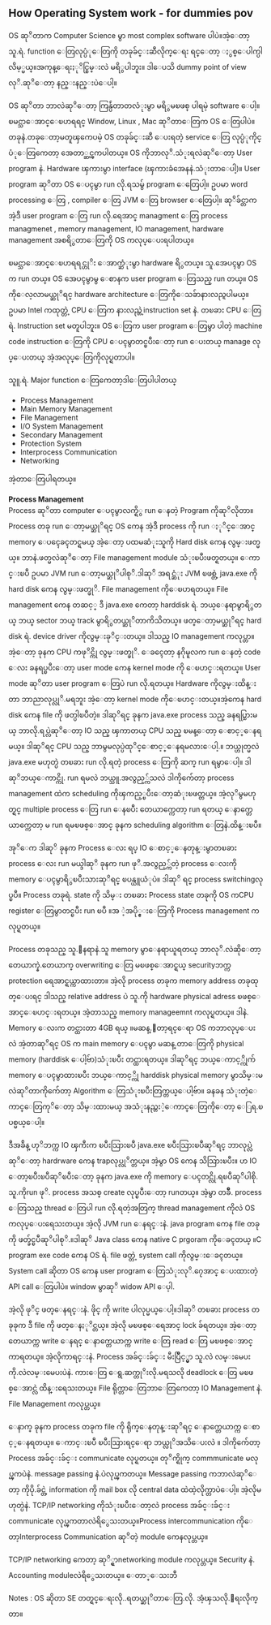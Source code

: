 ## How Operating System work - for dummies pov

OS ဆုိတာက Computer Science မွာ most complex software ပါပဲ။အဲ့ေတာ့သူ.ရဲ. function ေတြလုပ္ပံုေတြကို တခုခ်င္းဆီလိုက္ေရး ရင္ေတာ့ ႏွစ္ေပါက္ပါလိမ့္မယ္။အကုန္ေရးႏုိင္စြမ္းလဲ မရိွပါဘူး။ ဒါေပသိ dummy point of view လုိ.ဆုိေတာ့ နည္းနည္းပဲေပါ့။

OS ဆုိတာ ဘာလဲဆုိေတာ့ ကြန္ပ်ဴတာတလံုးမွာ မရိွမၿဖစ္ ပါရမဲ့ software ေပါ့။ ၿမင္သာေအာင္ေၿပာရရင္ Window, Linux , Mac ဆုိတာေတြက OS ေတြပါပဲ။ တခုနဲ.တခုေတာ့မတူၾကေပမဲ့ OS တခုခ်င္းဆီ ေပးရတဲ့ service ေတြ လုပ္ပံုကိုင္ပံုေတြကေတာ့ အေတာ္ဆင္ၾကပါတယ္။ OS ကိုဘာလုိ.သံုးရလဲဆုိေတာ့ User program နဲ. Hardware ၾကားမွာ interface (ၾကားခံအေနနဲ.သံုးတာေပါ့)။ User program ဆုိတာ OS ေပၚမွာ run လို.ရသမွ် program ေတြေပါ့။ ဥပမာ word processing ေတြ , compiler ေတြ JVM ေတြ browser ေတြေပါ့။ ဆုိခ်င္တာက အဲ့ဒီ user program ေတြ run လို.ရေအာင္ managment ေတြ process managmenet , memory management, IO management, hardware management အစရိွတာေတြကို OS ကလုပ္ေပးရပါတယ္။

ၿမင္သာေအာင္ေၿပာရရင္ဟုိး ေအာက္ဆံုးမွာ hardware ရိွတယ္။ သူ.အေပၚမွာ OS က run တယ္။ OS အေပၚမွာမွ ေစာနက user program ေတြသည္ run တယ္။ OS ကိုေလ့လာမယ္ဆုိရင္ hardware architecture ေတြကိုေသခ်ာနားလည္ရပါမယ္။ ဥပမာ Intel ကထုတ္တဲ့ CPU ေတြက နားလည္တဲ့instruction set နဲ. တၿခား CPU ေတြရဲ. Instruction set မတူပါဘူး။ OS ေတြက user program ေတြမွာ ပါတဲ့ machine code instruction ေတြကို CPU ေပၚမွာတင္ၿပီးေတာ့ run ေပးတယ္ manage လုပ္ေပးတယ္ အဲ့အလုပ္ေတြကိုလုပ္ရတာပါ။

သူူ.ရဲ. Major function ေတြကေတာ့ဒါေတြပါပါတယ္

 - Process Management  
 - Main Memory Management  
 - File Management  
 - I/O System Management  
 - Secondary Management  
 - Protection System  
 - Interprocess Communication  
 - Networking

အဲ့တာေတြပါရတယ္။

**Process Management**  
Process ဆုိတာ computer ေပၚမွာလက္ရိွ run ေနတဲ့ Program ကိုဆုိလိုတာ။ Process တခု run ေတာ့မယ္ဆုိရင္ OS ကေန အဲ့ဒီ process ကို run ႏုိင္ေအာင္ memory ေပၚေခၚတင္ရမယ္ အဲ့ေတာ့ ပထမဆံုးသူကို Hard disk ကေန လွမ္းဖတ္မယ္။ ဘာနဲ.ဖတ္မလဲဆုိေတာ့ File management module သံုးၿပီးဖတ္ရတယ္။ ေကာင္းၿပီ ဥပမာ JVM run ေတာ့မယ္ဆုိပါစုိ.ဒါဆုိ အရင္ဆံုး JVM ၿဖစ္တဲ့ java.exe ကို hard disk ကေန လွမ္းဖတ္ဖုိ. File management ကိုေၿပာရတယ္။ File management ကေန တဆင့္ ဒီ java.exe ကေတာ့ harddisk ရဲ. ဘယ္ေနရာမွာရိွတယ္ ဘယ္ sector ဘယ္ track မွာရိွတယ္ဆုိတာကိသိတယ္။ ဖတ္ေတာ့မယ္ဆုိရင္ hard disk ရဲ. device driver ကိုလွမ္းခုိင္းတယ္။ ဒါသည္ IO management ကလုပ္တာ။အဲ့ေတာ့ ခုနက CPU ကဖုိင္ကို လွမ္းဖတ္ဖုိ. ေခၚေတာ့ နဂိုမူလက run ေနတဲ့ code ေလး ခနရပ္ၿပီးေတာ့ user mode ကေန kernel mode ကို ေၿပာင္းရတယ္။ User mode ဆုိတာ user program ေတြပဲ run လို.ရတယ္။ Hardware ကိုလွမ္းထိန္းတာ ဘာညာလုပ္လုိ.မရဘူး အဲ့ေတာ့ kernel mode ကိုေၿပာင္းတယ္။အဲ့ကေန hard disk ကေန file ကို ဖတ္ပါၿပီတဲ့။ ဒါဆုိရင္ ခုနက java.exe process သည္ ခနရပ္သြားမယ္ ဘာလို.ရပ္လဲဆုိေတာ့ IO သည္ ၾကာတယ္ CPU သည္ ၿမန္ေတာ့ ေစာင့္ေနရမယ္။ ဒါဆုိရင္ CPU သည္ ဘာမွမလုပ္ပဲထုိင္ေစာင့္ေနရမလားေပါ့.။ ဘယ္ဟုတ္မလဲ java.exe မဟုတ္ပဲ တၿခား run လို.ရတဲ့ process ေတြကို ဆက္ run ရမွာေပါ့။ ဒါဆုိဘယ္ေကာင္ကို. run ရမလဲ ဘယ္သူ.အလွည့္က်သလဲ ဒါကိုက်ေတာ့ process management ထဲက scheduling ကိုၾကည့္ၿပီးေတာ့ဆံုးၿဖတ္တယ္။ အဲ့လုိမွမဟုတ္ရင္ multiple process ေတြ run ေနၿပီး တေယာက္ကေတာ့ run ရတယ္ ေနာက္တေယာက္ကေတာ့ မ run ရမၿဖစ္ေအာင္ ခုနက scheduling algorithm ေတြနဲ.ထိန္းၿပီ။

အုိေက ဒါဆုိ ခုနက Process ေလး ရပ္ IO ေစာင့္ေနတုန္းမွာတၿခား process ေလး run မယ္ဒါဆုိ ခုနက run ဖုိ.အလွည့္က်တဲ့ process ေလးကို memory ေပၚမွာရိွၿပီးသားဆုိရင္ ၿပန္ယူယံုပဲ။ ဒါဆုိ ရင္ process switchingလုပ္ၿပီ။ Process တခုရဲ. state ကို သိမ္း တၿခား Process state တခုကို OS ကCPU register ေတြမွာတင္ၿပီး run ၿပီ ။အ ဲ့အပို္င္းေတြကို Process management ကလုပ္ရတယ္။

Process တခုသည္ သူ.ေနရာနဲ.သူ memory မွာေနရာယူရတယ္ ဘာလုိ.လဲဆိုေတာ့ တေယာက္နဲ.တေယာက္ overwriting ေတြ မၿဖစ္ေအာင္ရယ္ securityဘက္က protection ရေအာင္ရယ္ကာထားတာ။ အဲ့လို process တခုက memory address တခုထုတ္ေပးရင္ ဒါသည္ relative address ပဲ သူ.ကို hardware physical adress ၿဖစ္ေအာင္ေၿပာင္းရတယ္။ အဲ့တာသည္ memory manageemnt ကလုပ္ရတယ္။ ဒါနဲ. Memory ေလးက တင္ထားတာ 4GB ရယ္ ။မဆန္.ေတာ့ရင္ေရာ OS ကဘာလုပ္ေပးလဲ အဲ့တာဆုိရင္ OS က main memory ေပၚမွာ မဆန္.တာေတြကို physical memory (harddisk ေပါ့ဗ်ာ)သံုးၿပီး တင္ထားရတယ္။ ဒါဆုိရင္ ဘယ္ေကာင့္ကိုက် memory ေပၚမွာထားၿပီး ဘယ္ေကာင့္ကို harddisk physical memory မွာသိမ္းမလဲဆုိတာကိုက်ေတာ့ Algorithm ေတြသံုးၿပီးတြက္တယ္ေပါ့ဗ်ာ။ ခနခန သံုးတဲ့ေကာင္ေတြကုိေတာ့ သိမ္းထားမယ္ အသံုးနည္တးဲ့ေကာင္ေတြကိုေတာ့ ေြရ.ၿပစ္မယ္ေပါ့။

ဒီအခ်ိန္ ဟုိဘက္က IO ၾကီးက ၿပီးသြားၿပီ java.exe ၿပီးသြားၿပီဆုိရင္ ဘာလုပ္လဲဆုိေတာ့ hardrware ကေန trapလုပ္လုိက္တယ္။ အဲ့မွာ OS ကေန သိသြားၿပီး။ ဟ IO ေတာ့ၿပီးၿပီဆုိၿပီးေတာ့ ခုနက java.exe ကို memory ေပၚတင္လို.ရၿပီဆုိပါစို. သူ.ကိုrun ဖုိ. process အသစ္ create လုပ္ၿပီးေတာ့ runတယ္။ အဲ့မွာ တခ်ိဳ. process ေတြသည္ thread ေတြပါ run လို.ရတဲ့အတြက္ thread management ကိုလဲ OS ကလုပ္ေပးရေသးတယ္။ အဲ့လို JVM run ေနရင္းနဲ. java program ကေန file တခုကို ဖတ္ခ်င္ၿပီဆုိပါစုိ.။ဒါဆုိ Java class ကေန native C prgoram ကိုေခၚတယ္ ။C program exe code ကေန OS ရဲ. file ဖတ္တဲ့ system call ကိုလွမ္းေခၚတယ္။ System call ဆိုတာ OS ကေန user program ေတြသံုးလုိ.၇ေအာင္ ေပးထားတဲ့ API call ေတြပါပဲ။ window မွာဆုိ widow API ေပ့ါ.

အဲ့လို ဖုိင္ ဖတ္ေနရင္းနဲ. ဖိုင္ ကို write ပါလုပ္မယ္ေပါ့။ဒါဆုိ တၿခား process တခုခုက ဒီ file ကို ဖတ္ေနႏုိင္တယ္။ အဲ့လို မၿဖစ္ေရေအာင္ lock ခ်ရတယ္။ အဲ့ေတာ့ တေယာက္က write ေနရင္ ေနာက္တေယာက္က write ေတြ read ေတြ မၿဖစ္ေအာင္ ကာရတယ္။ အဲ့လိုကာရင္းနဲ. Process အခ်င္းခ်င္း မီးပြိဳင့္မွာ သူ.လဲ လမ္းမေပး ကို.လဲလမ္းမေပးပဲနဲ. ကားေတြ ေရွ.ဆက္တုိးလို.မရသလို deadlock ေတြ မၿဖစ္ေအာင္လဲ ထိန္းရေသးတယ္။ File ရိုက္တာေတြဘာေတြကေတာ့ IO Management နဲ. File Management ကလုပ္တယ္။

ေနာက္ ခုနက process တခုက file ကို ရိုက္ေနတုန္းဆုိရင္ ေနာက္တေယာက္က ေစာင့္ေနရတယ္။ ေကာင္းၿပီ ၿပီးသြားရင္ေရာ ဘယ္လုိအသိေပးလဲ ။ ဒါကိုက်ေတာ့ Process အခ်င္းခ်င္း communicate လုပ္ရတယ္။ တုိက္ရိုက္ commmunicate မလုပ္ၾကပဲနဲ. message passing နဲ.ပဲလုပ္ၾကတယ္။ Message passing ကဘာလဲဆုိေတာ့ ကိုပို.ခ်င္တဲ့ information ကို mail box လို central data ထဲထဲ့လိုက္တာပဲေပါ့။ အဲ့လိုမဟုတ္ပဲနဲ. TCP/IP networking ကိုသံုးၿပီးေတာ့လဲ process အခ်င္းခ်င္း communicate လုပ္ၾကတာလဲရိွေသးတယ္။Process intercommunication ကိုေတာ့Interprocess Communication ဆုိတဲ့ module ကေနလုပ္တယ္။

TCP/IP networking ကေတာ့ ဆုိ္င္ရာnetworking module ကလုပ္တယ္။ Security နဲ. Accounting moduleလဲရိွေသးတယ္။ ေတာ္ေသးဘီ

Notes : OS ဆိုတာ SE တတ္ရင္ေရးလို..ရတယ္ဆုိတာေတြ.လို. အံ့ၾသလို.ေရးလိုက္တာ။

